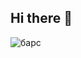 ## Hi there 👋

<img src="https://99px.ru/sstorage/86/2024/11/image_860311240619279099539.gif" alt="барс" style="text-align: center">
